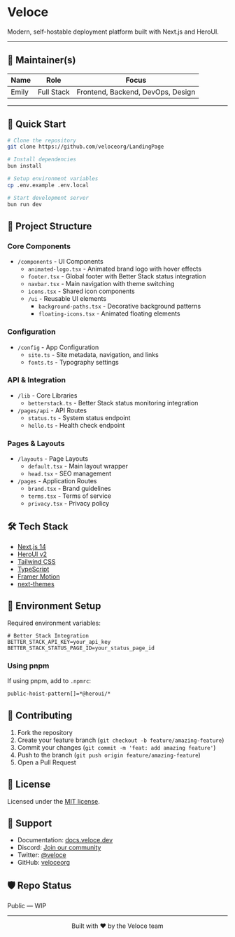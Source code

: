 # Veloce

Modern, self-hostable deployment platform built with Next.js and HeroUI.

---

## 👤 Maintainer(s)

| Name     | Role               | Focus                                  |
|----------|--------------------|----------------------------------------|
| Emily    | Full Stack         | Frontend, Backend, DevOps, Design      |


---

## 🚀 Quick Start

```bash
# Clone the repository
git clone https://github.com/veloceorg/LandingPage

# Install dependencies
bun install

# Setup environment variables
cp .env.example .env.local

# Start development server
bun run dev
```

## 🧱 Project Structure

### Core Components
- `/components` - UI Components
  - `animated-logo.tsx` - Animated brand logo with hover effects
  - `footer.tsx` - Global footer with Better Stack status integration
  - `navbar.tsx` - Main navigation with theme switching
  - `icons.tsx` - Shared icon components
  - `/ui` - Reusable UI elements
    - `background-paths.tsx` - Decorative background patterns
    - `floating-icons.tsx` - Animated floating elements

### Configuration
- `/config` - App Configuration
  - `site.ts` - Site metadata, navigation, and links
  - `fonts.ts` - Typography settings

### API & Integration
- `/lib` - Core Libraries
  - `betterstack.ts` - Better Stack status monitoring integration
- `/pages/api` - API Routes
  - `status.ts` - System status endpoint
  - `hello.ts` - Health check endpoint

### Pages & Layouts
- `/layouts` - Page Layouts
  - `default.tsx` - Main layout wrapper
  - `head.tsx` - SEO management
- `/pages` - Application Routes
  - `brand.tsx` - Brand guidelines
  - `terms.tsx` - Terms of service
  - `privacy.tsx` - Privacy policy

## 🛠 Tech Stack

- [Next.js 14](https://nextjs.org/docs/getting-started)
- [HeroUI v2](https://heroui.com)
- [Tailwind CSS](https://tailwindcss.com)
- [TypeScript](https://www.typescriptlang.org)
- [Framer Motion](https://www.framer.com/motion)
- [next-themes](https://github.com/pacocoursey/next-themes)

## 🔧 Environment Setup

Required environment variables:
```env
# Better Stack Integration
BETTER_STACK_API_KEY=your_api_key
BETTER_STACK_STATUS_PAGE_ID=your_status_page_id
```

### Using pnpm

If using pnpm, add to `.npmrc`:
```bash
public-hoist-pattern[]=*@heroui/*
```

## 👥 Contributing

1. Fork the repository
2. Create your feature branch (`git checkout -b feature/amazing-feature`)
3. Commit your changes (`git commit -m 'feat: add amazing feature'`)
4. Push to the branch (`git push origin feature/amazing-feature`)
5. Open a Pull Request

## 📝 License

Licensed under the [MIT license](LICENSE).

## 🤝 Support

- Documentation: [docs.veloce.dev](https://docs.veloce.sh)
- Discord: [Join our community](https://discord.gg/veloce)
- Twitter: [@veloce](https://twitter.com/veloce)
- GitHub: [veloceorg](https://github.com/veloceorg)

## 🛡 Repo Status

Public — WIP

---

<p align="center">
  Built with ❤️ by the Veloce team
</p>
